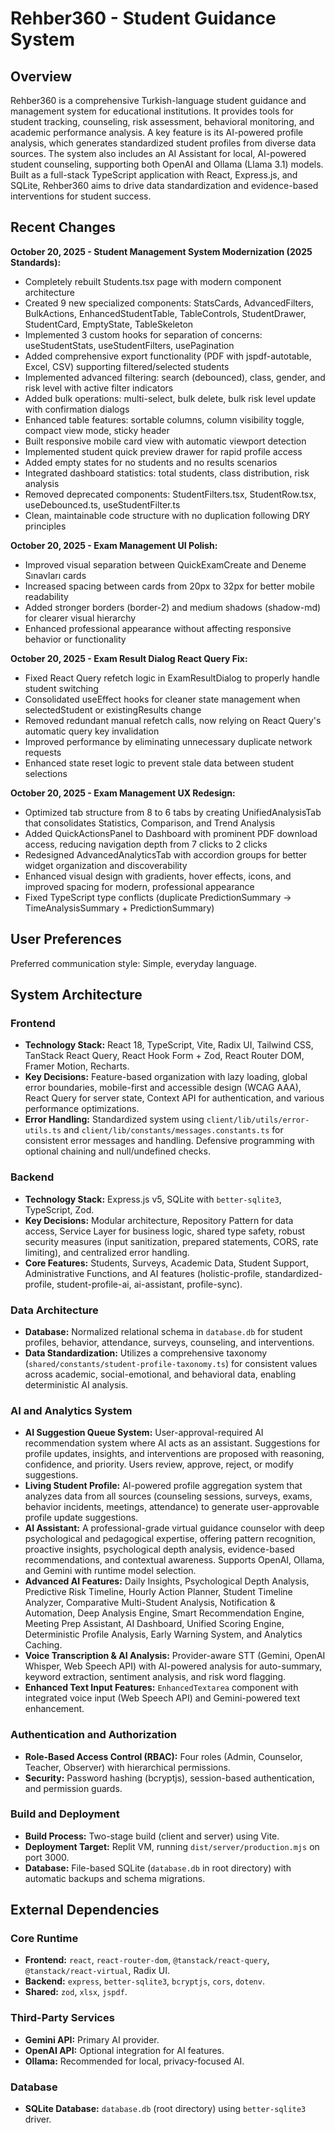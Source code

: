 # Rehber360 - Student Guidance System

## Overview
Rehber360 is a comprehensive Turkish-language student guidance and management system for educational institutions. It provides tools for student tracking, counseling, risk assessment, behavioral monitoring, and academic performance analysis. A key feature is its AI-powered profile analysis, which generates standardized student profiles from diverse data sources. The system also includes an AI Assistant for local, AI-powered student counseling, supporting both OpenAI and Ollama (Llama 3.1) models. Built as a full-stack TypeScript application with React, Express.js, and SQLite, Rehber360 aims to drive data standardization and evidence-based interventions for student success.

## Recent Changes
**October 20, 2025 - Student Management System Modernization (2025 Standards):**
- Completely rebuilt Students.tsx page with modern component architecture
- Created 9 new specialized components: StatsCards, AdvancedFilters, BulkActions, EnhancedStudentTable, TableControls, StudentDrawer, StudentCard, EmptyState, TableSkeleton
- Implemented 3 custom hooks for separation of concerns: useStudentStats, useStudentFilters, usePagination
- Added comprehensive export functionality (PDF with jspdf-autotable, Excel, CSV) supporting filtered/selected students
- Implemented advanced filtering: search (debounced), class, gender, and risk level with active filter indicators
- Added bulk operations: multi-select, bulk delete, bulk risk level update with confirmation dialogs
- Enhanced table features: sortable columns, column visibility toggle, compact view mode, sticky header
- Built responsive mobile card view with automatic viewport detection
- Implemented student quick preview drawer for rapid profile access
- Added empty states for no students and no results scenarios
- Integrated dashboard statistics: total students, class distribution, risk analysis
- Removed deprecated components: StudentFilters.tsx, StudentRow.tsx, useDebounced.ts, useStudentFilter.ts
- Clean, maintainable code structure with no duplication following DRY principles

**October 20, 2025 - Exam Management UI Polish:**
- Improved visual separation between QuickExamCreate and Deneme Sınavları cards
- Increased spacing between cards from 20px to 32px for better mobile readability
- Added stronger borders (border-2) and medium shadows (shadow-md) for clearer visual hierarchy
- Enhanced professional appearance without affecting responsive behavior or functionality

**October 20, 2025 - Exam Result Dialog React Query Fix:**
- Fixed React Query refetch logic in ExamResultDialog to properly handle student switching
- Consolidated useEffect hooks for cleaner state management when selectedStudent or existingResults change
- Removed redundant manual refetch calls, now relying on React Query's automatic query key invalidation
- Improved performance by eliminating unnecessary duplicate network requests
- Enhanced state reset logic to prevent stale data between student selections

**October 20, 2025 - Exam Management UX Redesign:**
- Optimized tab structure from 8 to 6 tabs by creating UnifiedAnalysisTab that consolidates Statistics, Comparison, and Trend Analysis
- Added QuickActionsPanel to Dashboard with prominent PDF download access, reducing navigation depth from 7 clicks to 2 clicks
- Redesigned AdvancedAnalyticsTab with accordion groups for better widget organization and discoverability
- Enhanced visual design with gradients, hover effects, icons, and improved spacing for modern, professional appearance
- Fixed TypeScript type conflicts (duplicate PredictionSummary → TimeAnalysisSummary + PredictionSummary)

## User Preferences
Preferred communication style: Simple, everyday language.

## System Architecture

### Frontend
- **Technology Stack:** React 18, TypeScript, Vite, Radix UI, Tailwind CSS, TanStack React Query, React Hook Form + Zod, React Router DOM, Framer Motion, Recharts.
- **Key Decisions:** Feature-based organization with lazy loading, global error boundaries, mobile-first and accessible design (WCAG AAA), React Query for server state, Context API for authentication, and various performance optimizations.
- **Error Handling:** Standardized system using `client/lib/utils/error-utils.ts` and `client/lib/constants/messages.constants.ts` for consistent error messages and handling. Defensive programming with optional chaining and null/undefined checks.

### Backend
- **Technology Stack:** Express.js v5, SQLite with `better-sqlite3`, TypeScript, Zod.
- **Key Decisions:** Modular architecture, Repository Pattern for data access, Service Layer for business logic, shared type safety, robust security measures (input sanitization, prepared statements, CORS, rate limiting), and centralized error handling.
- **Core Features:** Students, Surveys, Academic Data, Student Support, Administrative Functions, and AI features (holistic-profile, standardized-profile, student-profile-ai, ai-assistant, profile-sync).

### Data Architecture
- **Database:** Normalized relational schema in `database.db` for student profiles, behavior, attendance, surveys, counseling, and interventions.
- **Data Standardization:** Utilizes a comprehensive taxonomy (`shared/constants/student-profile-taxonomy.ts`) for consistent values across academic, social-emotional, and behavioral data, enabling deterministic AI analysis.

### AI and Analytics System
- **AI Suggestion Queue System:** User-approval-required AI recommendation system where AI acts as an assistant. Suggestions for profile updates, insights, and interventions are proposed with reasoning, confidence, and priority. Users review, approve, reject, or modify suggestions.
- **Living Student Profile:** AI-powered profile aggregation system that analyzes data from all sources (counseling sessions, surveys, exams, behavior incidents, meetings, attendance) to generate user-approvable profile update suggestions.
- **AI Assistant:** A professional-grade virtual guidance counselor with deep psychological and pedagogical expertise, offering pattern recognition, proactive insights, psychological depth analysis, evidence-based recommendations, and contextual awareness. Supports OpenAI, Ollama, and Gemini with runtime model selection.
- **Advanced AI Features:** Daily Insights, Psychological Depth Analysis, Predictive Risk Timeline, Hourly Action Planner, Student Timeline Analyzer, Comparative Multi-Student Analysis, Notification & Automation, Deep Analysis Engine, Smart Recommendation Engine, Meeting Prep Assistant, AI Dashboard, Unified Scoring Engine, Deterministic Profile Analysis, Early Warning System, and Analytics Caching.
- **Voice Transcription & AI Analysis:** Provider-aware STT (Gemini, OpenAI Whisper, Web Speech API) with AI-powered analysis for auto-summary, keyword extraction, sentiment analysis, and risk word flagging.
- **Enhanced Text Input Features:** `EnhancedTextarea` component with integrated voice input (Web Speech API) and Gemini-powered text enhancement.

### Authentication and Authorization
- **Role-Based Access Control (RBAC):** Four roles (Admin, Counselor, Teacher, Observer) with hierarchical permissions.
- **Security:** Password hashing (bcryptjs), session-based authentication, and permission guards.

### Build and Deployment
- **Build Process:** Two-stage build (client and server) using Vite.
- **Deployment Target:** Replit VM, running `dist/server/production.mjs` on port 3000.
- **Database:** File-based SQLite (`database.db` in root directory) with automatic backups and schema migrations.

## External Dependencies

### Core Runtime
- **Frontend:** `react`, `react-router-dom`, `@tanstack/react-query`, `@tanstack/react-virtual`, Radix UI.
- **Backend:** `express`, `better-sqlite3`, `bcryptjs`, `cors`, `dotenv`.
- **Shared:** `zod`, `xlsx`, `jspdf`.

### Third-Party Services
- **Gemini API:** Primary AI provider.
- **OpenAI API:** Optional integration for AI features.
- **Ollama:** Recommended for local, privacy-focused AI.

### Database
- **SQLite Database:** `database.db` (root directory) using `better-sqlite3` driver.